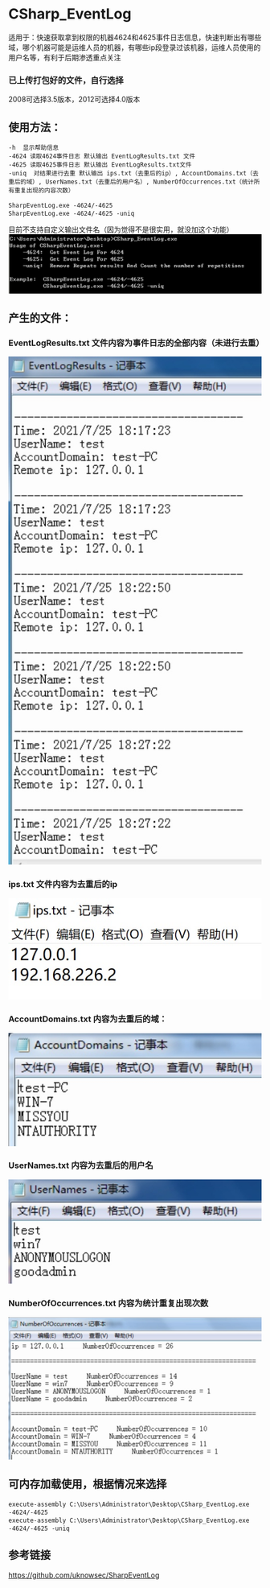 # CSharp_EventLog
适用于：快速获取拿到权限的机器4624和4625事件日志信息，快速判断出有哪些域，哪个机器可能是运维人员的机器，有哪些ip段登录过该机器，运维人员使用的用户名等，有利于后期渗透重点关注
### 已上传打包好的文件，自行选择
2008可选择3.5版本，2012可选择4.0版本
## 使用方法：
```
-h  显示帮助信息
-4624 读取4624事件日志 默认输出 EventLogResults.txt 文件
-4625 读取4625事件日志 默认输出 EventLogResults.txt文件
-uniq  对结果进行去重 默认输出 ips.txt（去重后的ip）, AccountDomains.txt（去重后的域）, UserNames.txt（去重后的用户名）, NumberOfOccurrences.txt（统计所有重复出现的内容次数）
```
```
SharpEventLog.exe -4624/-4625
SharpEventLog.exe -4624/-4625 -uniq
```
目前不支持自定义输出文件名（因为觉得不是很实用，就没加这个功能）
![image](https://github.com/TryA9ain/CSharp_EventLog/blob/master/picture/Xnip2021-08-31_22-15-43.jpg)

## 产生的文件：
### EventLogResults.txt 文件内容为事件日志的全部内容（未进行去重）
![image](https://github.com/TryA9ain/CSharp_EventLog/blob/master/picture/2.jpg)
### ips.txt 文件内容为去重后的ip
![image](https://github.com/TryA9ain/CSharp_EventLog/blob/master/picture/7.jpg)
### AccountDomains.txt  内容为去重后的域：
![image](https://github.com/TryA9ain/CSharp_EventLog/blob/master/picture/3.jpg)
### UserNames.txt 内容为去重后的用户名
![image](https://github.com/TryA9ain/CSharp_EventLog/blob/master/picture/4.jpg)
### NumberOfOccurrences.txt 内容为统计重复出现次数
![image](https://github.com/TryA9ain/CSharp_EventLog/blob/master/picture/5.jpg)
## 可内存加载使用，根据情况来选择
```
execute-assembly C:\Users\Administrator\Desktop\CSharp_EventLog.exe -4624/-4625
execute-assembly C:\Users\Administrator\Desktop\CSharp_EventLog.exe -4624/-4625 -uniq
```
## 参考链接
https://github.com/uknowsec/SharpEventLog
